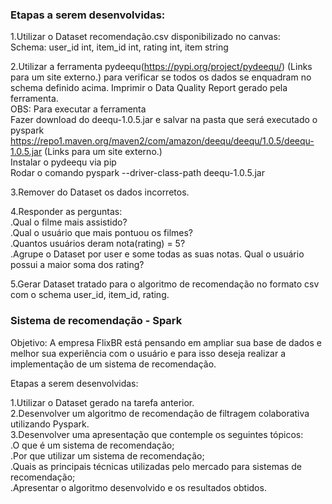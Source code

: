### Etapas a serem desenvolvidas:

1.Utilizar o Dataset recomendação.csv disponibilizado no canvas:  
Schema: user_id int, item_id int, rating int, item string  

2.Utilizar a ferramenta pydeequ(https://pypi.org/project/pydeequ/) (Links para um site externo.) para verificar se todos os dados se enquadram no schema definido acima. Imprimir o Data Quality Report gerado pela ferramenta.  
OBS: Para executar a ferramenta  
Fazer download do deequ-1.0.5.jar e salvar na pasta que será executado o pyspark  
https://repo1.maven.org/maven2/com/amazon/deequ/deequ/1.0.5/deequ-1.0.5.jar (Links para um site externo.)  
Instalar o pydeequ via pip  
Rodar o comando   pyspark --driver-class-path deequ-1.0.5.jar  

3.Remover do Dataset os dados incorretos.  

4.Responder as perguntas:  
.Qual o filme mais assistido?  
.Qual o usuário que mais pontuou os filmes?  
.Quantos usuários deram nota(rating) = 5?  
.Agrupe o Dataset por user e some todas as suas notas. Qual o usuário possui a maior soma dos rating?  

5.Gerar Dataset tratado para o algoritmo de recomendação no formato csv com o schema user_id, item_id, rating.  

### Sistema de recomendação - Spark

Objetivo: A empresa FlixBR está pensando em ampliar sua base de dados e melhor sua experiência com o usuário e para isso deseja realizar a implementação de um sistema de recomendação.   

Etapas a serem desenvolvidas:  

1.Utilizar o Dataset gerado na tarefa anterior.  
2.Desenvolver um algoritmo de recomendação de filtragem colaborativa utilizando Pyspark.  
3.Desenvolver uma apresentação que contemple os seguintes tópicos:  
.O que é um sistema de recomendação;  
.Por que utilizar um sistema de recomendação;  
.Quais as principais técnicas utilizadas pelo mercado para sistemas de recomendação;  
.Apresentar o algoritmo desenvolvido e os resultados obtidos.  
